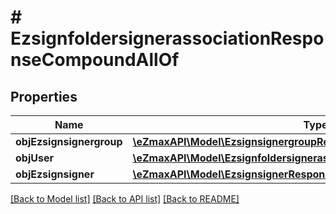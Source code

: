 # # EzsignfoldersignerassociationResponseCompoundAllOf

## Properties

Name | Type | Description | Notes
------------ | ------------- | ------------- | -------------
**objEzsignsignergroup** | [**\eZmaxAPI\Model\EzsignsignergroupResponseCompound**](EzsignsignergroupResponseCompound.md) |  | [optional]
**objUser** | [**\eZmaxAPI\Model\EzsignfoldersignerassociationResponseCompoundUser**](EzsignfoldersignerassociationResponseCompoundUser.md) |  | [optional]
**objEzsignsigner** | [**\eZmaxAPI\Model\EzsignsignerResponseCompound**](EzsignsignerResponseCompound.md) |  | [optional]

[[Back to Model list]](../../README.md#models) [[Back to API list]](../../README.md#endpoints) [[Back to README]](../../README.md)
